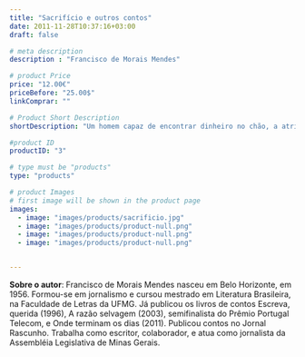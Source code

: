```yaml
---
title: "Sacrifício e outros contos"
date: 2011-11-28T10:37:16+03:00
draft: false

# meta description
description : "Francisco de Morais Mendes"

# product Price
price: "12.00€"
priceBefore: "25.00$"
linkComprar: ""

# Product Short Description
shortDescription: "Um homem capaz de encontrar dinheiro no chão, a atriz que encanta o público apenas com uma leitura silenciosa, o poeta que desperta a paixão na mulher amada com as palavras. Talentos que poderiam ser verdadeiras dádivas tornam-se um peso para os personagens de Sacrifício e outros contos, do contista brasileiro premiado Francisco de Morais Mendes. Seus personagens, sempre presos em conflitos, dúvidas e contradições, vivem encontros inesperados. Em dez histórias, com um toque fantástico e desfechos imprevisíveis, Francisco de Morais Mendes traz ao leitor surpresa e arrebatamento com um estilo único de narrar."

#product ID
productID: "3"

# type must be "products"
type: "products"

# product Images
# first image will be shown in the product page
images:
  - image: "images/products/sacrificio.jpg"
  - image: "images/products/product-null.png"
  - image: "images/products/product-null.png"
  - image: "images/products/product-null.png"


---
```


**Sobre o autor**: Francisco de Morais Mendes nasceu em Belo Horizonte, em 1956. Formou-se em jornalismo e cursou mestrado em Literatura Brasileira, na Faculdade de Letras da UFMG. Já publicou os livros de contos Escreva, querida (1996), A razão selvagem (2003), semifinalista do Prêmio Portugal Telecom, e Onde terminam os dias (2011). Publicou contos no Jornal Rascunho. Trabalha como escritor, colaborador, e atua como jornalista da Assembléia Legislativa de Minas Gerais.